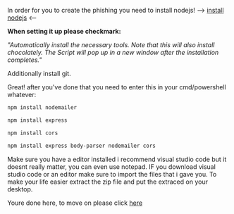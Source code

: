 In order for you to create the phishing you need to install nodejs! --> [install nodejs](https://nodejs.org/en (LTS)) <--

**When setting it up please checkmark:**

*"Automatically install the necessary tools. Note that this will also install chocolately. The Script will pop up in a new window after the installation completes."*

Additionally install git.

Great! after you've done that you need to enter this in your cmd/powershell whatever:

```bash
npm install nodemailer
```
```bash
npm install express
```
```bash
npm install cors
```
```bash
npm install express body-parser nodemailer cors
```

Make sure you have a editor installed i recommend visual studio code but it doesnt really matter, you can even use notepad.
IF you download visual studio code or an editor make sure to import the files that i gave you.
To make your life easier extract the zip file and  put the extraced on your desktop.


Youre done here, to move on please click [here](Setup.md)





